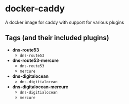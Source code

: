 # docker-caddy
A docker image for caddy with support for various plugins

## Tags (and their included plugins)

- **dns-route53**
  - `dns-route53`
- **dns-route53-mercure**
  - `dns-route53`
  - `mercure`
- **dns-digitalocean**
  - `dns-digitialocean`
- **dns-digitalocean-mercure**
  - `dns-digitialocean`
  - `mercure`
